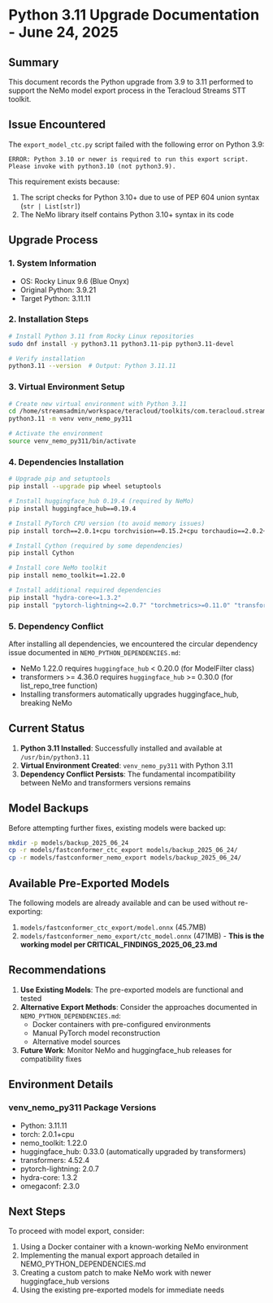 # Python 3.11 Upgrade Documentation - June 24, 2025

## Summary

This document records the Python upgrade from 3.9 to 3.11 performed to support the NeMo model export process in the Teracloud Streams STT toolkit.

## Issue Encountered

The `export_model_ctc.py` script failed with the following error on Python 3.9:
```
ERROR: Python 3.10 or newer is required to run this export script.
Please invoke with python3.10 (not python3.9).
```

This requirement exists because:
1. The script checks for Python 3.10+ due to use of PEP 604 union syntax (`str | List[str]`)
2. The NeMo library itself contains Python 3.10+ syntax in its code

## Upgrade Process

### 1. System Information
- OS: Rocky Linux 9.6 (Blue Onyx)
- Original Python: 3.9.21
- Target Python: 3.11.11

### 2. Installation Steps

```bash
# Install Python 3.11 from Rocky Linux repositories
sudo dnf install -y python3.11 python3.11-pip python3.11-devel

# Verify installation
python3.11 --version  # Output: Python 3.11.11
```

### 3. Virtual Environment Setup

```bash
# Create new virtual environment with Python 3.11
cd /home/streamsadmin/workspace/teracloud/toolkits/com.teracloud.streamsx.stt
python3.11 -m venv venv_nemo_py311

# Activate the environment
source venv_nemo_py311/bin/activate
```

### 4. Dependencies Installation

```bash
# Upgrade pip and setuptools
pip install --upgrade pip wheel setuptools

# Install huggingface_hub 0.19.4 (required by NeMo)
pip install huggingface_hub==0.19.4

# Install PyTorch CPU version (to avoid memory issues)
pip install torch==2.0.1+cpu torchvision==0.15.2+cpu torchaudio==2.0.2+cpu --index-url https://download.pytorch.org/whl/cpu

# Install Cython (required by some dependencies)
pip install Cython

# Install core NeMo toolkit
pip install nemo_toolkit==1.22.0

# Install additional required dependencies
pip install "hydra-core<=1.3.2"
pip install "pytorch-lightning<=2.0.7" "torchmetrics>=0.11.0" "transformers>=4.36.0"
```

### 5. Dependency Conflict

After installing all dependencies, we encountered the circular dependency issue documented in `NEMO_PYTHON_DEPENDENCIES.md`:
- NeMo 1.22.0 requires `huggingface_hub` < 0.20.0 (for ModelFilter class)
- transformers >= 4.36.0 requires `huggingface_hub` >= 0.30.0 (for list_repo_tree function)
- Installing transformers automatically upgrades huggingface_hub, breaking NeMo

## Current Status

1. **Python 3.11 Installed**: Successfully installed and available at `/usr/bin/python3.11`
2. **Virtual Environment Created**: `venv_nemo_py311` with Python 3.11
3. **Dependency Conflict Persists**: The fundamental incompatibility between NeMo and transformers versions remains

## Model Backups

Before attempting further fixes, existing models were backed up:
```bash
mkdir -p models/backup_2025_06_24
cp -r models/fastconformer_ctc_export models/backup_2025_06_24/
cp -r models/fastconformer_nemo_export models/backup_2025_06_24/
```

## Available Pre-Exported Models

The following models are already available and can be used without re-exporting:
1. `models/fastconformer_ctc_export/model.onnx` (45.7MB)
2. `models/fastconformer_nemo_export/ctc_model.onnx` (471MB) - **This is the working model per CRITICAL_FINDINGS_2025_06_23.md**

## Recommendations

1. **Use Existing Models**: The pre-exported models are functional and tested
2. **Alternative Export Methods**: Consider the approaches documented in `NEMO_PYTHON_DEPENDENCIES.md`:
   - Docker containers with pre-configured environments
   - Manual PyTorch model reconstruction
   - Alternative model sources
3. **Future Work**: Monitor NeMo and huggingface_hub releases for compatibility fixes

## Environment Details

### venv_nemo_py311 Package Versions
- Python: 3.11.11
- torch: 2.0.1+cpu
- nemo_toolkit: 1.22.0
- huggingface_hub: 0.33.0 (automatically upgraded by transformers)
- transformers: 4.52.4
- pytorch-lightning: 2.0.7
- hydra-core: 1.3.2
- omegaconf: 2.3.0

## Next Steps

To proceed with model export, consider:
1. Using a Docker container with a known-working NeMo environment
2. Implementing the manual export approach detailed in NEMO_PYTHON_DEPENDENCIES.md
3. Creating a custom patch to make NeMo work with newer huggingface_hub versions
4. Using the existing pre-exported models for immediate needs